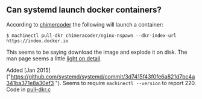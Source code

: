 Can systemd launch docker containers?
-------------------------------------

According to [chimercoder]("http://chimeracoder.github.io/docker-without-docker/#30") the following will launch a container:

``$ machinectl pull-dkr chimeracoder/nginx-nspawn --dkr-index-url https://index.docker.io``

This seems to be saying download the image and explode it on disk. The man page seems a little [light on detail]("http://www.freedesktop.org/software/systemd/man/machinectl.html").

Added [Jan 2015]("https://github.com/systemd/systemd/commit/3d7415f43f0fe6a821d7bc4a341ba371e8a30ef3
"). Seems to require ``machinectl --version`` to report 220. Code in [pull-dkr.c]("https://github.com/systemd/systemd/blob/master/src/import/pull-dkr.c")
